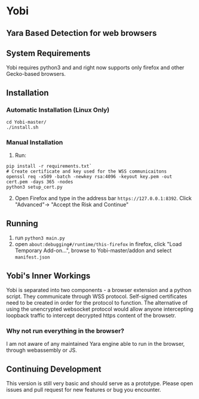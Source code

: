 # Yobi

## Yara Based Detection for web browsers

## System Requirements
Yobi requires python3 and and right now supports only firefox and other Gecko-based browsers.

## Installation

### Automatic Installation (Linux Only)

```
cd Yobi-master/
./install.sh
```

### Manual Installation
1. Run:
```cd Yobi-master/
pip install -r requirements.txt`
# Create certificate and key used for the WSS communicaitons
openssl req -x509 -batch -newkey rsa:4096 -keyout key.pem -out cert.pem -days 365 -nodes 
python3 setup_cert.py
```
2. Open Firefox and type in the address bar `https://127.0.0.1:8392`. Click "Advanced"-> "Accept the Risk and Continue"

## Running
1. run `python3 main.py`
2. open `about:debugging#/runtime/this-firefox` in firefox, click "Load Temporary Add-on...", browse to Yobi-master/addon and select `manifest.json`

## Yobi's Inner Workings
Yobi is separated into two components - a browser extension and a python script.
They communicate through WSS protocol. Self-signed certificates need to be created in order for the protocol to function. The alternative of using the unencrypted websocket protocol would allow anyone intercepting loopback traffic to intercept decrypted https content of the browsetr.

### Why not run everything in the browser?

I am not aware of any maintained Yara engine able to run in the browser, through webassembly or JS.

## Continuing Development
This version is still very basic and should serve as a prototype. Please open issues and pull request for new features or bug you encounter.


